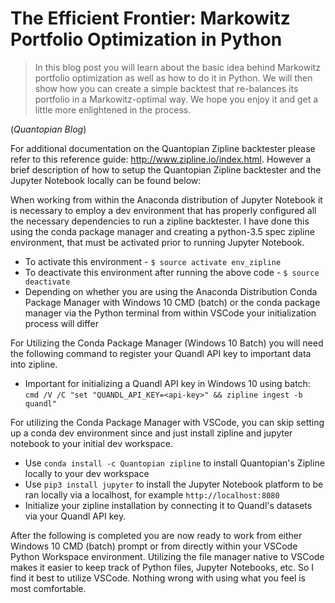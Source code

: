 # The Efficient Frontier: Markowitz Portfolio Optimization in Python 
> In this blog post you will learn about the basic idea behind Markowitz portfolio optimization as well as how to do it in Python. We will then show how you can create a simple backtest that re-balances its portfolio in a Markowitz-optimal way. We hope you enjoy it and get a little more enlightened in the process.

(_Quantopian Blog_)

For additional documentation on the Quantopian Zipline backtester please refer to this reference guide: http://www.zipline.io/index.html. However a brief description of how to setup the Quantopian Zipline backtester and the Jupyter Notebook locally can be found below: 

When working from within the Anaconda distribution of Jupyter Notebook it is necessary to employ a dev environment that has properly configured all the necessary dependencies to run a zipline backtester. I have done this using the conda package manager and creating a python-3.5 spec zipline environment, that must be activated prior to running Jupyter Notebook.
* To activate this environment - `$ source activate env_zipline`
* To deactivate this environment after running the above code - `$ source deactivate`
* Depending on whether you are using the Anaconda Distribution Conda Package Manager with Windows 10 CMD (batch) or the conda package manager via the Python terminal from within VSCode your initialization process will differ 

For Utilizing the Conda Package Manager (Windows 10 Batch) you will need the following command to register your Quandl API key to important data into zipline. 
* Important for initializing a Quandl API key in Windows 10 using batch: `cmd /V /C "set "QUANDL_API_KEY=<api-key>" && zipline ingest -b quandl"`

For utilizing the Conda Package Manager with VSCode, you can skip setting up a conda dev environment since and just install zipline and jupyter notebook to your initial dev workspace. 
* Use `conda install -c Quantopian zipline` to install Quantopian's Zipline locally to your dev workspace
* Use `pip3 install jupyter` to install the Jupyter Notebook platform to be ran locally via a localhost, for example `http://localhost:8080` 
* Initialize your zipline installation by connecting it to Quandl's datasets via your Quandl API key. 

After the following is completed you are now ready to work from either Windows 10 CMD (batch) prompt or from directly within your VSCode Python Workspace environment. Utilizing the file manager native to VSCode makes it easier to keep track of Python files, Jupyter Notebooks, etc. So I find it best to utilize VSCode. Nothing wrong with using what you feel is most comfortable. 




